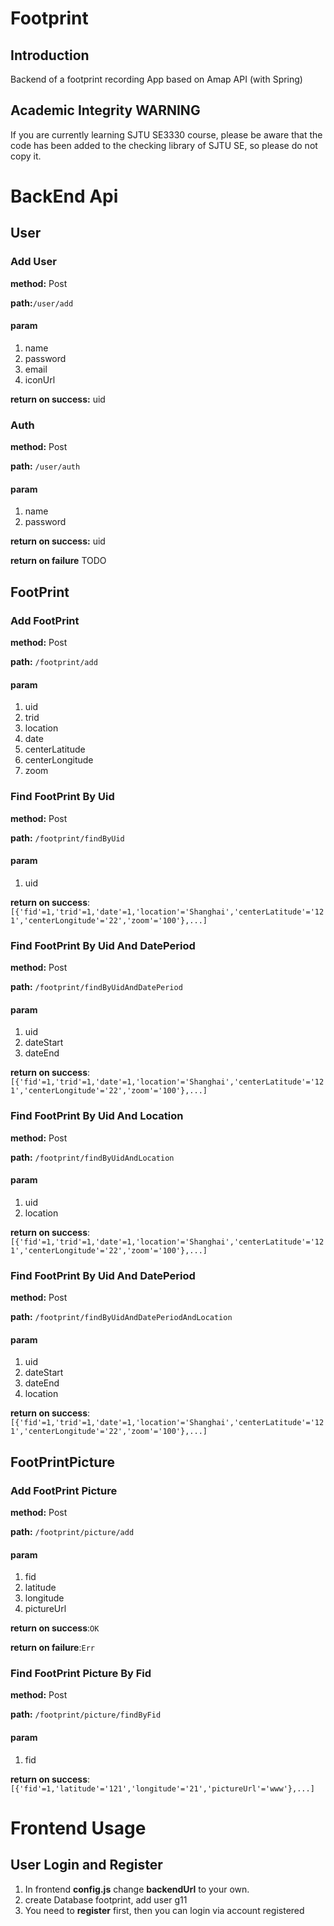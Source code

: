 # Footprint
## Introduction
Backend of a footprint recording App based on Amap API (with Spring) 
## Academic Integrity WARNING
If you are currently learning SJTU SE3330 course, please be aware that the code has been added to the checking library of SJTU SE, so please do not copy it.

# BackEnd Api

## User

### Add User

**method:** Post

**path:**`/user/add`

#### param

1. name
2. password
3. email
4. iconUrl

**return on success:** uid

### Auth

**method:** Post

**path:** `/user/auth`

#### param

1. name
2. password

**return on success:** uid

**return on failure** TODO

## FootPrint

### Add FootPrint

**method:** Post

**path:** `/footprint/add`

#### param

1. uid
2. trid
3. location
4. date
5. centerLatitude
6. centerLongitude
7. zoom

### Find FootPrint By Uid

**method:** Post

**path:** `/footprint/findByUid`

#### param

1. uid

**return on success**:`[{'fid'=1,'trid'=1,'date'=1,'location'='Shanghai','centerLatitude'='121','centerLongitude'='22','zoom'='100'},...]`

### Find FootPrint By Uid And DatePeriod

**method:** Post

**path:** `/footprint/findByUidAndDatePeriod`

#### param

1. uid
2. dateStart
3. dateEnd

**return on success**:`[{'fid'=1,'trid'=1,'date'=1,'location'='Shanghai','centerLatitude'='121','centerLongitude'='22','zoom'='100'},...]`

### Find FootPrint By Uid And Location

**method:** Post

**path:** `/footprint/findByUidAndLocation`

#### param

1. uid
2. location

**return on success**:`[{'fid'=1,'trid'=1,'date'=1,'location'='Shanghai','centerLatitude'='121','centerLongitude'='22','zoom'='100'},...]`

### Find FootPrint By Uid And DatePeriod

**method:** Post

**path:** `/footprint/findByUidAndDatePeriodAndLocation`

#### param

1. uid
2. dateStart
3. dateEnd
4. location

**return on success**:`[{'fid'=1,'trid'=1,'date'=1,'location'='Shanghai','centerLatitude'='121','centerLongitude'='22','zoom'='100'},...]`

## FootPrintPicture

### Add FootPrint Picture

**method:** Post

**path:** `/footprint/picture/add`

#### param

1. fid
2. latitude
3. longitude
4. pictureUrl

**return on success**:`OK`

**return on failure**:`Err`

### Find FootPrint Picture By Fid

**method:** Post

**path:** `/footprint/picture/findByFid`

#### param

1. fid

**return on success**:`[{'fid'=1,'latitude'='121','longitude'='21','pictureUrl'='www'},...]`

# Frontend Usage

## User Login and Register

1. In frontend  **config.js**  change **backendUrl** to your own.
2. create Database footprint, add user g11
3. You need to **register** first, then you can login via account registered

## 
